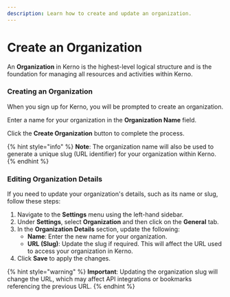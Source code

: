 ```yaml
---
description: Learn how to create and update an organization.
---
```


# Create an Organization

An **Organization** in Kerno is the highest-level logical structure and is the foundation for managing all resources and activities within Kerno.

### **Creating an Organization**

When you sign up for Kerno, you will be prompted to create an organization.

Enter a name for your organization in the **Organization Name** field.

Click the **Create Organization** button to complete the process.

{% hint style="info" %}
**Note**: The organization name will also be used to generate a unique slug (URL identifier) for your organization within Kerno.
{% endhint %}

### **Editing Organization Details**

If you need to update your organization's details, such as its name or slug, follow these steps:

1. Navigate to the **Settings** menu using the left-hand sidebar.
2. Under **Settings**, select **Organization** and then click on the **General** tab.
3. In the **Organization Details** section, update the following:
   * **Name**: Enter the new name for your organization.
   * **URL (Slug)**: Update the slug if required. This will affect the URL used to access your organization in Kerno.
4. Click **Save** to apply the changes.

{% hint style="warning" %}
**Important**: Updating the organization slug will change the URL, which may affect API integrations or bookmarks referencing the previous URL.
{% endhint %}
